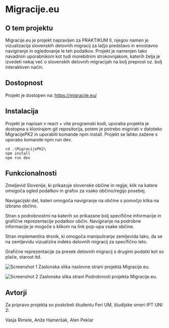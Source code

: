 # Migracije.eu

## O tem projektu

Migracije.eu je projekt napravljen za PRAKTIKUM II, njegov namen je vizualizacija slovenskih delovnih migracij za lažjo predstavo in enostavno navigiranje in ogledovanje le teh podatkov. Projekt je namenjen tako navadnim uporabnikom kot tudi morebitnim strokovnjakom, katerih želja je izvedeti nekaj več o slovenskih delovnih migracijah na bolj preprost oz. bolj interaktiven način. 

## Dostopnost 

Projekt je dostopen na: https://migracije.eu/

## Instalacija

Projekt je napisan v react + vite programski kodi, uporaba projekta je dostopna s klonirajem git repositorija, potem je potrebo migrirati v datoteko MigracijePK2 in uporabiti komande npm install. Projekt se lahko zažene s uporabo komande npm run dev.
```
cd .\MigracijePK2\
npm install
npm run dev

```

## Funkcionalnosti

Zmeljevid Slovenije, ki prikazuje slovenske občine in regije, klik na katere omogoča ogled podatkov in grafov za vsako občino/regijo posebej.

Navigacijski del, kateri omogoča navigiranje na občine s pomočjo klika na izbrano občino.

Stran s podrobnostmi na katerih so prikazane bolj specifične informacije in grafične reprezentacije podatkov občin. Navigiranje na podrobne informacije je mogoče s klikom na link pop-upa vsake občine.

Stran implementira drsnik, ki omogoča manipuliranje zemljevida tako, da se na zemljevidu vizualizira indeks delovnih migracij za specifično leto.

Grafične reprezentacije za presek delovnih migracij s drugimi podatki kot so plače, starost itd.

![Screenshot 1](https://cdn.discordapp.com/attachments/931469726591385651/1250019682539409511/image.png?ex=66696b0c&is=6668198c&hm=a451dd6b91269b256ca87d8a7db7a7d7c40755ae092faefd6e0323a4dce605ee&)
Zaslonska slika naslovne strani projekta Migracije.eu.

![Screenshot 2](https://cdn.discordapp.com/attachments/931469726591385651/1250019757604737074/image.png?ex=66696b1e&is=6668199e&hm=b3f1418e9313a074349fee3391b757139b3982ad5788b8c56a649c9feeab2a1f&)
Zaslonska slika strani Podrobnosti projekta Migracije.eu.

## Avtorji

Za pripravo projekta so poskrbeli študentu Feri UM, študijske smeri IPT UNI 2:

Vasja Rimele,
Anže Hameršak,
Alen Peklar
